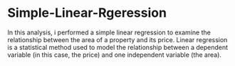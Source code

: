 # Simple-Linear-Rgeression
In this analysis, i performed a simple linear regression to examine the relationship between the area of a property and its price. Linear regression is a statistical method used to model the relationship between a dependent variable (in this case, the price) and one independent variable (the area).

